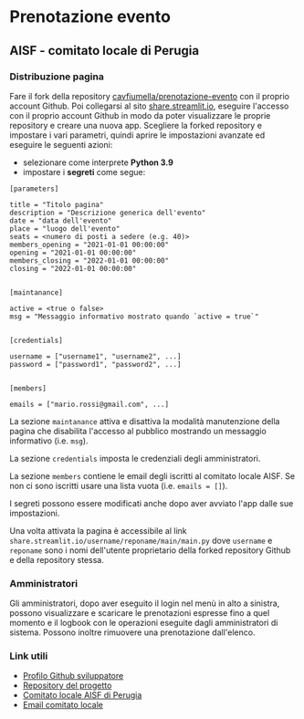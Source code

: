 
# Prenotazione evento
## AISF - comitato locale di Perugia


### Distribuzione pagina

Fare il fork della repository
[cavfiumella/prenotazione-evento](https://github.com/cavfiumella/prenotazione-evento)
con il proprio account Github.
Poi collegarsi al sito [share.streamlit.io](https://share.streamlit.io),
eseguire l'accesso con il proprio account Github in modo da poter visualizzare
le proprie repository e creare una nuova app.
Scegliere la forked repository e impostare i vari parametri,
quindi aprire le impostazioni avanzate ed eseguire le seguenti azioni:
- selezionare come interprete **Python 3.9**
- impostare i **segreti** come segue:

```
[parameters]

title = "Titolo pagina"
description = "Descrizione generica dell'evento"
date = "data dell'evento"
place = "luogo dell'evento"
seats = <numero di posti a sedere (e.g. 40)>
members_opening = "2021-01-01 00:00:00"
opening = "2021-01-01 00:00:00"
members_closing = "2022-01-01 00:00:00"
closing = "2022-01-01 00:00:00"


[maintanance]

active = <true o false>
msg = "Messaggio informativo mostrato quando `active = true`"


[credentials]

username = ["username1", "username2", ...]
password = ["password1", "password2", ...]


[members]

emails = ["mario.rossi@gmail.com", ...]
```

La sezione `maintanance` attiva e disattiva la modalità manutenzione della pagina
che disabilita l'accesso al pubblico mostrando un messaggio informativo (i.e. `msg`).

La sezione `credentials` imposta le credenziali degli amministratori.

La sezione `members` contiene le email degli iscritti al comitato locale AISF.
Se non ci sono iscritti usare una lista vuota (i.e. `emails = []`).

I segreti possono essere modificati anche dopo aver avviato l'app dalle sue impostazioni.

Una volta attivata la pagina è accessibile al link `share.streamlit.io/username/reponame/main/main.py`
dove `username` e `reponame` sono i nomi dell'utente proprietario della forked repository Github e della repository stessa.


### Amministratori

Gli amministratori, dopo aver eseguito il login nel menù in alto a sinistra,
possono visualizzare e scaricare le prenotazioni espresse fino a quel momento e il logbook
con le operazioni eseguite dagli amministratori di sistema.
Possono inoltre rimuovere una prenotazione dall'elenco.


### Link utili

- [Profilo Github sviluppatore](https://github.com/cavfiumella)
- [Repository del progetto](https://github.com/cavfiumella/prenotazione-evento)
- [Comitato locale AISF di Perugia](http://ai-sf.it/perugia/)
- [Email comitato locale](mailto:perugia@ai-sf.it)
